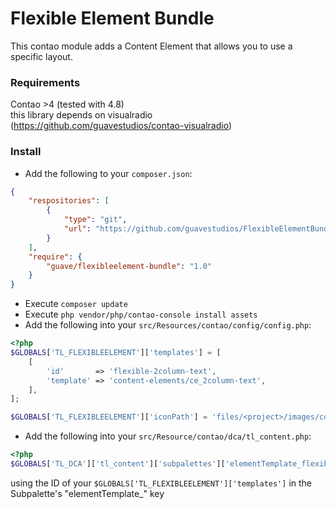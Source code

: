 # Flexible Element Bundle
This contao module adds a Content Element that allows you to use a specific layout.

### Requirements
Contao >4 (tested with 4.8)
<br>
this library depends on visualradio (https://github.com/guavestudios/contao-visualradio)

### Install
- Add the following to your `composer.json`: 
```JSON
{
    "respositories": [
        {
            "type": "git",
            "url": "https://github.com/guavestudios/FlexibleElementBundle"
        }
    ],
    "require": {
        "guave/flexibleelement-bundle": "1.0"
    }
}
```
- Execute `composer update`
- Execute `php vendor/php/contao-console install assets`
- Add the following into your `src/Resources/contao/config/config.php`:
```PHP
<?php
$GLOBALS['TL_FLEXIBLEELEMENT']['templates'] = [
    [
        'id'       => 'flexible-2column-text',
        'template' => 'content-elements/ce_2column-text',
    ],
];

$GLOBALS['TL_FLEXIBLEELEMENT']['iconPath'] = 'files/<project>/images/contentelements';
```
- Add the following into your `src/Resource/contao/dca/tl_content.php`:
```PHP
<?php
$GLOBALS['TL_DCA']['tl_content']['subpalettes']['elementTemplate_flexible-2column-text'] = 'flexibleTitle,flexibleText,flexibleTextColumn';
```
 using the ID of your `$GLOBALS['TL_FLEXIBLEELEMENT']['templates']` in the Subpalette's "elementTemplate_<id>" key
